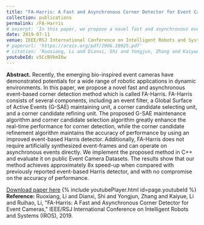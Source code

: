 ```yaml
---
title: "FA-Harris: A Fast and Asynchronous Corner Detector for Event Cameras"
collection: publications
permalink: /FA-Harris
# excerpt: 'In this paper, we propose a novel fast and asynchronous event-based corner detection method which is called FA-Harris. FA-Harris consists of several components, including an event filter, a Global Surface of Active Events (G-SAE) maintaining unit, a corner candidate selecting unit, and a corner candidate refining unit.'
date: 2019-07-11
venue: IEEE/RSJ International Conference on Intelligent Robots and Systems (IROS)
# paperurl: 'https://arxiv.org/pdf/1906.10925.pdf'
# citation: 'Ruoxiang, Li and Dianxi, Shi and Yongjun, Zhang and Kaiyue, Li and Ruihao, Li. "FA-Harris: A Fast and Asynchronous Corner Detector for Event Cameras". IEEE/RSJ International Conference on Intelligent Robots and Systems (IROS), 2019.'
youtubeId: v5CcBVkmI6w
---
```

<b>Abstract.</b>
Recently, the emerging bio-inspired event cameras have demonstrated potentials for a wide range of robotic applications in dynamic environments. In this paper, we propose a novel fast and asynchronous event-based corner detection method which is called FA-Harris. FA-Harris consists of several components, including an event filter, a Global Surface of Active Events (G-SAE) maintaining unit, a corner candidate selecting unit, and a corner candidate refining unit. The proposed G-SAE maintenance algorithm and corner candidate selection algorithm greatly enhance the real-time performance for corner detection, while the corner candidate refinement algorithm maintains the accuracy of performance by using an improved event-based Harris detector. Additionally, FA-Harris does not require artificially synthesized event-frames and can operate on asynchronous events directly. We implement the proposed method in C++ and evaluate it on public Event Camera Datasets. The results show that our method achieves approximately 8x speed-up when compared with previously reported event-based Harris detector, and with no compromise on the accuracy of performance. 

[Download paper here](https://arxiv.org/pdf/1906.10925.pdf)
{% include youtubePlayer.html id=page.youtubeId %}
<b>Reference:</b> Ruoxiang, Li and Dianxi, Shi and Yongjun, Zhang and Kaiyue, Li and Ruihao, Li, "FA-Harris: A Fast and Asynchronous Corner Detector for Event Cameras," IEEE/RSJ International Conference on Intelligent Robots and Systems (IROS), 2019.